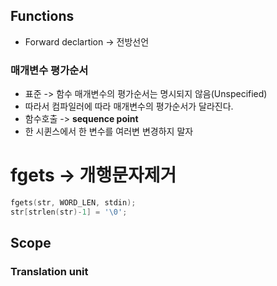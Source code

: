 ## Functions
* Forward declartion -> 전방선언 
### 매개변수 평가순서 
* 표준 -> 함수 매개변수의 평가순서는 명시되지 않음(Unspecified)
* 따라서 컴파일러에 따라 매개변수의 평가순서가 달라진다. 
* 함수호출 -> **sequence point**
* 한 시퀸스에서 한 변수를 여러변 변경하지 말자 
# fgets -> 개행문자제거
```c
fgets(str, WORD_LEN, stdin);
str[strlen(str)-1] = '\0';
```

## Scope
### Translation unit 
